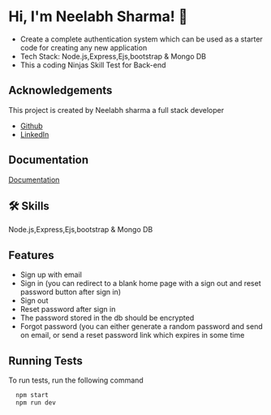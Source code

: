
# Hi, I'm Neelabh Sharma! 👋
 - Create a complete authentication system which can be used as a starter code for creating any new application
 - Tech Stack: Node.js,Express,Ejs,bootstrap  &amp; Mongo DB
 - This a coding Ninjas Skill Test for Back-end
  


## Acknowledgements
This project is created by Neelabh sharma a full stack developer 
  - [Github](https://github.com/Neelabh-Sharma)
  - [LinkedIn](https://www.linkedin.com/in/-neelabh-sharma/)

## Documentation

[Documentation](https://drive.google.com/file/d/1B30beyLHnvu7HR8ciWicfb5C_kFDGig4/view)


## 🛠 Skills
Node.js,Express,Ejs,bootstrap  &amp; Mongo DB


## Features

- Sign up with email
- Sign in (you can redirect to a blank home page with a sign out and reset password button after sign in)
- Sign out
- Reset password after sign in
- The password stored in the db should be encrypted
- Forgot password (you can either generate a random password and send on email, or send a reset password link which expires in some time 


## Running Tests

To run tests, run the following command

```bash
  npm start
  npm run dev
```

